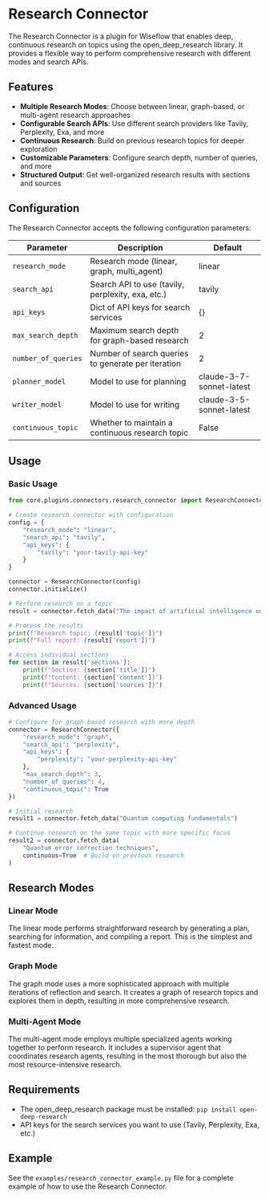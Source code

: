 # Research Connector

The Research Connector is a plugin for Wiseflow that enables deep, continuous research on topics using the open_deep_research library. It provides a flexible way to perform comprehensive research with different modes and search APIs.

## Features

- **Multiple Research Modes**: Choose between linear, graph-based, or multi-agent research approaches
- **Configurable Search APIs**: Use different search providers like Tavily, Perplexity, Exa, and more
- **Continuous Research**: Build on previous research topics for deeper exploration
- **Customizable Parameters**: Configure search depth, number of queries, and more
- **Structured Output**: Get well-organized research results with sections and sources

## Configuration

The Research Connector accepts the following configuration parameters:

| Parameter | Description | Default |
|-----------|-------------|---------|
| `research_mode` | Research mode (linear, graph, multi_agent) | linear |
| `search_api` | Search API to use (tavily, perplexity, exa, etc.) | tavily |
| `api_keys` | Dict of API keys for search services | {} |
| `max_search_depth` | Maximum search depth for graph-based research | 2 |
| `number_of_queries` | Number of search queries to generate per iteration | 2 |
| `planner_model` | Model to use for planning | claude-3-7-sonnet-latest |
| `writer_model` | Model to use for writing | claude-3-5-sonnet-latest |
| `continuous_topic` | Whether to maintain a continuous research topic | False |

## Usage

### Basic Usage

```python
from core.plugins.connectors.research_connector import ResearchConnector

# Create research connector with configuration
config = {
    "research_mode": "linear",
    "search_api": "tavily",
    "api_keys": {
        "tavily": "your-tavily-api-key"
    }
}

connector = ResearchConnector(config)
connector.initialize()

# Perform research on a topic
result = connector.fetch_data("The impact of artificial intelligence on healthcare")

# Process the results
print(f"Research topic: {result['topic']}")
print(f"Full report: {result['report']}")

# Access individual sections
for section in result['sections']:
    print(f"Section: {section['title']}")
    print(f"Content: {section['content']}")
    print(f"Sources: {section['sources']}")
```

### Advanced Usage

```python
# Configure for graph-based research with more depth
connector = ResearchConnector({
    "research_mode": "graph",
    "search_api": "perplexity",
    "api_keys": {
        "perplexity": "your-perplexity-api-key"
    },
    "max_search_depth": 3,
    "number_of_queries": 4,
    "continuous_topic": True
})

# Initial research
result1 = connector.fetch_data("Quantum computing fundamentals")

# Continue research on the same topic with more specific focus
result2 = connector.fetch_data(
    "Quantum error correction techniques",
    continuous=True  # Build on previous research
)
```

## Research Modes

### Linear Mode

The linear mode performs straightforward research by generating a plan, searching for information, and compiling a report. This is the simplest and fastest mode.

### Graph Mode

The graph mode uses a more sophisticated approach with multiple iterations of reflection and search. It creates a graph of research topics and explores them in depth, resulting in more comprehensive research.

### Multi-Agent Mode

The multi-agent mode employs multiple specialized agents working together to perform research. It includes a supervisor agent that coordinates research agents, resulting in the most thorough but also the most resource-intensive research.

## Requirements

- The open_deep_research package must be installed: `pip install open-deep-research`
- API keys for the search services you want to use (Tavily, Perplexity, Exa, etc.)

## Example

See the `examples/research_connector_example.py` file for a complete example of how to use the Research Connector.

